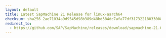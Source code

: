 ```yaml
---
layout: default
title: Latest SapMachine 21 Release for linux-aarch64
checksum: sha256 2ae71034a9d9545d98b389d48bd384dc7afa77df3173221803300844f6d5199e
redirect_to:
  - https://github.com/SAP/SapMachine/releases/download/sapmachine-21.0.4/sapmachine-jre-21.0.4_linux-aarch64_bin.tar.gz
---
```

